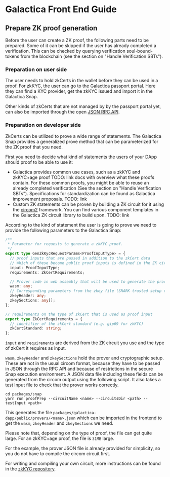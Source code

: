 # Galactica Front End Guide

## Prepare ZK proof generation

Before the user can create a ZK proof, the following parts need to be prepared.
Some of it can be skipped if the user has already completed a verification. This can be checked by querying verification soul-bound-tokens from the blockchain (see the section on "Handle Verification SBTs").

### Preparation on user side

The user needs to hold zkCerts in the wallet before they can be used in a proof. For zkKYC, the user can go to the Galactica passport portal. Here they can find a KYC provider, get the zkKYC issued and import it in the Galactica Snap.

Other kinds of zkCerts that are not managed by by the passport portal yet, can also be imported through the open [JSON RPC API](../../snap/docs/rpcAPI.md).

### Preparation on developer side

ZkCerts can be utilized to prove a wide range of statements. The Galactica Snap provides a generalized prove method that can be parameterized for the ZK proof that you need.

First you need to decide what kind of statements the users of your DApp should proof to be able to use it:

- Galactica provides common use cases, such as a zkKYC and zkKYC+age proof TODO: link docs with overview what these proofs contain. For these common proofs, you might be able to reuse an already completed verification (See the section on "Handle Verification SBTs"). Specifications for standardization can be found as Galactica improvement proposals. TODO: link
- Custom ZK statements can be proven by building a ZK circuit for it using the [circom2](https://docs.circom.io/) framework. You can find various component templates in the Galactica ZK circuit library to build upon. TODO: link

According to the kind of statement the user is going to prove we need to provide the following parameters to the Galactica Snap:

```typescript
/**
 * Parameter for requests to generate a zkKYC proof.
 */
export type GenZkKycRequestParams<ProofInputType> = {
  // proof inputs that are passed in addition to the zkCert data
  // Which of these become public proof inputs is defined in the ZK circuit, which is compiled into the WASM.
  input: ProofInputType;
  requirements: ZkCertRequirements;

  // Prover code in web assembly that will be used to generate the proof in the Snap.
  wasm: any;
  // Corresponding parameters from the zkey file (SNARK trusted setup ceremony).
  zkeyHeader: any;
  zkeySections: any[];
};

// requirements on the type of zkCert that is used as proof input
export type ZkCertRequirements = {
  // identifier of the zkCert standard (e.g. gip69 for zkKYC)
  zkCertStandard: string;
};
```

`input` and `requirements` are derived from the ZK circuit you use and the type of zkCert it requires as input.

`wasm`, `zkeyHeader` and `zkeySections` hold the prover and cryptographic setup. These are not in the usual circom format, because they have to be passed in JSON through the RPC API and because of restrictions in the secure Snap execution environment. A JSON data file including these fields can be generated from the circom output using the following script. It also takes a test Input file to check that the prover works correctly.

```shell
cd packages/snap
yarn run proofPrep --circuitName <name> --circuitsDir <path> --testInput <path>
```

This generates the file `packages/galactica-dapp/public/provers/<name>.json` which can be imported in the frontend to get the `wasm`, `zkeyHeader` and `zkeySections` we need.

Please note that, depending on the type of proof, the file can get quite large. For an zkKYC+age proof, the file is `31MB` large.

For the example, the prover JSON file is already provided for simplicity, so you do not have to compile the circom circuit first.

For writing and compiling your own circuit, more instructions can be found in the [zkKYC repository](https://github.com/Galactica-corp/zkKYC).
